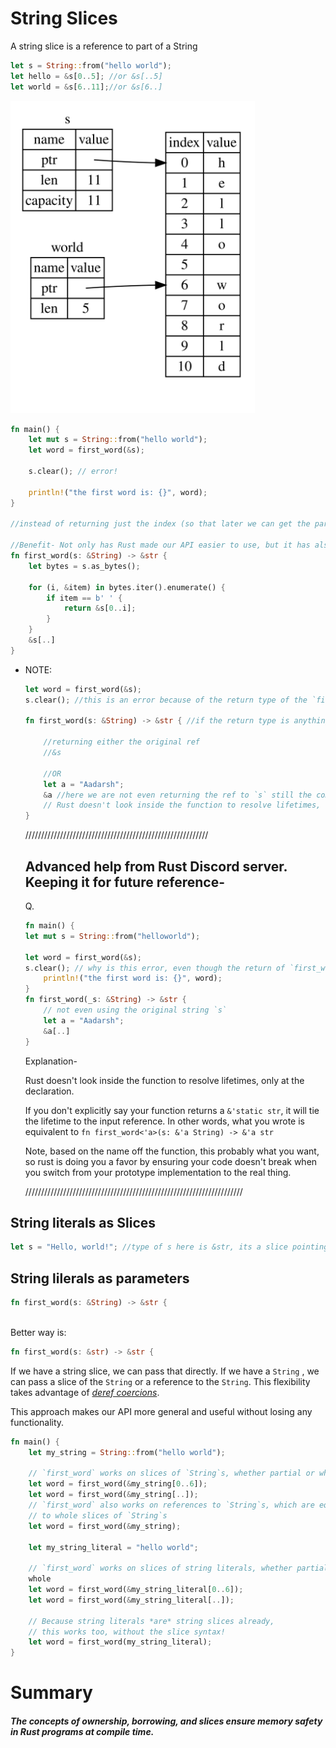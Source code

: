 # String Slices

A string slice is a reference to part of a String
```rs
let s = String::from("hello world");
let hello = &s[0..5]; //or &s[..5]
let world = &s[6..11];//or &s[6..]
```
<img src="./figures/StringSliceRef.jpg" height='500px'>


```rs
fn main() {
    let mut s = String::from("hello world");
    let word = first_word(&s);
    
    s.clear(); // error!
    
    println!("the first word is: {}", word);
}

//instead of returning just the index (so that later we can get the part of the string using the index), we can simply return the part of the slice using the string slice notation. 

//Benefit- Not only has Rust made our API easier to use, but it has also eliminated an entire class of errors at compile time!
fn first_word(s: &String) -> &str {
    let bytes = s.as_bytes();

    for (i, &item) in bytes.iter().enumerate() {
        if item == b' ' {
            return &s[0..i];
        }
    }
    &s[..]
}
```
- NOTE:
    ```rs
    let word = first_word(&s);
    s.clear(); //this is an error because of the return type of the `first_word()`

    fn first_word(s: &String) -> &str { //if the return type is anything other than `&str` or `&String`,then `s.clear()` will not give a compile error

        //returning either the original ref
        //&s 

        //OR
        let a = "Aadarsh";
        &a //here we are not even returning the ref to `s` still the compiler assume we might return some ref to `s` and hence throws an error to `s.clear();` (as we can not use mut ref with other ref of the same data).
        // Rust doesn't look inside the function to resolve lifetimes, only at the declaration. 
    }
    ```
    //////////////////////////////////////////////////////////
    ## Advanced help from Rust Discord server. Keeping it for future reference-
    Q. 
    ```rs
    fn main() {
    let mut s = String::from("helloworld");

    let word = first_word(&s);
    s.clear(); // why is this error, even though the return of `first_word(&s)` is completely independent of `&s`
        println!("the first word is: {}", word);
    }
    fn first_word(_s: &String) -> &str {
        // not even using the original string `s`
        let a = "Aadarsh";
        &a[..] 
    }
    ```
    Explanation- 

    Rust doesn't look inside the function to resolve lifetimes, only at the declaration. 

    If you don't explicitly say your function returns a `&'static str`, it will tie the lifetime to the input reference. 
    In other words, what you wrote is equivalent to
    `fn first_word<'a>(s: &'a String) -> &'a str`

    Note, based on the name off the function, this probably what you want, so rust is doing you a favor by ensuring your code doesn't break when you switch from your prototype implementation to the real thing.

    /////////////////////////////////////////////////////////////////////
   
## String literals as Slices
```rs
let s = "Hello, world!"; //type of s here is &str, its a slice pointing to that specific point in binary, this is also why string literals are immutable; &str is an immutable ref
```
## String lilerals as parameters
```rs
fn first_word(s: &String) -> &str {
```
<br>
Better way is:

```rs
fn first_word(s: &str) -> &str {
```
If we have a string slice, we can pass that directly. If we have a `String` , we can pass a slice
of the `String` or a reference to the `String`.
This flexibility takes advantage of <u>*deref
coercions*</u>.

This approach makes our API more general and useful without losing any functionality.

```rs
fn main() {
    let my_string = String::from("hello world");

    // `first_word` works on slices of `String`s, whether partial or whole
    let word = first_word(&my_string[0..6]);
    let word = first_word(&my_string[..]);
    // `first_word` also works on references to `String`s, which are equivalent
    // to whole slices of `String`s
    let word = first_word(&my_string);

    let my_string_literal = "hello world";

    // `first_word` works on slices of string literals, whether partial or
    whole
    let word = first_word(&my_string_literal[0..6]);
    let word = first_word(&my_string_literal[..]);

    // Because string literals *are* string slices already,
    // this works too, without the slice syntax!
    let word = first_word(my_string_literal);
}
```

# Summary
##### The concepts of ownership, borrowing, and slices ensure memory safety in Rust programs at compile time.
